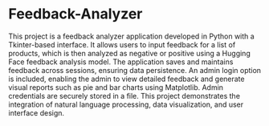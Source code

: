 # Feedback-Analyzer
This project is a feedback analyzer application developed in Python with a Tkinter-based interface. It allows users to input feedback for a list of products, which is then analyzed as negative or positive using a Hugging Face feedback analysis model. The application saves and maintains feedback across sessions, ensuring data persistence. An admin login option is included, enabling the admin to view detailed feedback and generate visual reports such as pie and bar charts using Matplotlib. Admin credentials are securely stored in a file. This project demonstrates the integration of natural language processing, data visualization, and user interface design.
